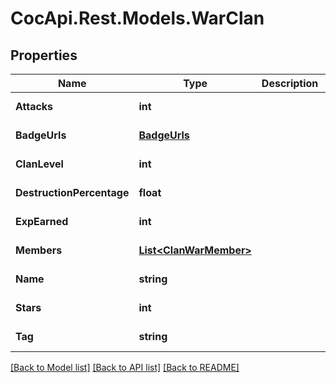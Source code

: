 # CocApi.Rest.Models.WarClan

## Properties

Name | Type | Description | Notes
------------ | ------------- | ------------- | -------------
**Attacks** | **int** |  | [optional] [readonly] 
**BadgeUrls** | [**BadgeUrls**](BadgeUrls.md) |  | [optional] [readonly] 
**ClanLevel** | **int** |  | [optional] [readonly] 
**DestructionPercentage** | **float** |  | [optional] [readonly] 
**ExpEarned** | **int** |  | [optional] [readonly] 
**Members** | [**List&lt;ClanWarMember&gt;**](ClanWarMember.md) |  | [optional] [readonly] 
**Name** | **string** |  | [optional] [readonly] 
**Stars** | **int** |  | [optional] [readonly] 
**Tag** | **string** |  | [optional] [readonly] 

[[Back to Model list]](../../README.md#documentation-for-models) [[Back to API list]](../../README.md#documentation-for-api-endpoints) [[Back to README]](../../README.md)

